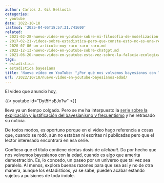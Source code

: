 ```yaml
---
author: Carlos J. Gil Bellosta
categories:
- youtube
date: 2022-10-18
lastmod: '2025-04-06T18:57:31.741600'
related:
- 2021-02-28-nuevo-video-en-youtube-sobre-mi-filosofia-de-modelizacion-de-datos.md
- 2017-02-21-videos-sobre-estadistica-pero-que-conste-esto-no-es-una-recomendacion.md
- 2020-07-06-un-articulo-muy-raro-raro-raro.md
- 2022-12-13-nuevo-video-en-youtube-sobre-chatgpt.md
- 2021-06-20-nuevo-video-en-youtube-esta-vez-sobre-la-falacia-ecologica.md
tags:
- estadística
- estadística bayesiana
title: 'Nuevo vídeo en YouTube: "¿Por qué nos volvemos bayesianos con la edad?"'
url: /2022/10/18/nuevo-video-en-youtube-bayesianos-edad/
---
```


El vídeo que anuncio hoy,

{{< youtube id="Dyt5HsEJxTw" >}}

lleva ya un tiempo colgado. Pero se me ha interpuesto la [serie sobre la explicación y justificación del bayesianismo y frecuentismo](/2022/10/04/bayesianismo-frecuentismo-teoria-decision-01/) y he retrasado su noticia.

De todos modos, es oportuno porque en el vídeo hago referencia a cosas que, cuando se rodó, aún no estaban ni escritas ni publicadas pero que el lector interesado encontrará en esa serie.

Confieso que el título contiene ciertas dosis de _clickbait_. Da por hecho que nos volvemos bayesianos con la edad, cuando es algo que amerita demostración. Es, lo concedo, un paseo por un universo que tal vez sea paralelo. Al menos, explora buenas razones para que sea así y no de otra manera, aunque los estadísticos, ya se sabe, pueden acabar estando sujetos a pulsiones de toda índole.